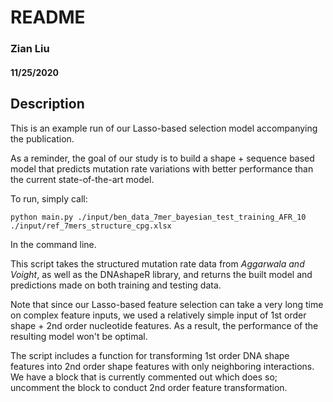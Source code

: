 # README
### Zian Liu
#### 11/25/2020

## Description

This is an example run of our Lasso-based selection model accompanying the publication.

As a reminder, the goal of our study is to build a shape + sequence based model that predicts mutation rate variations with better performance than the current state-of-the-art model.

To run, simply call:
```
python main.py ./input/ben_data_7mer_bayesian_test_training_AFR_10 ./input/ref_7mers_structure_cpg.xlsx
```
In the command line.


This script takes the structured mutation rate data from *Aggarwala and Voight*, as well as the DNAshapeR library, and returns the built model and predictions made on both training and testing data.

Note that since our Lasso-based feature selection can take a very long time on complex feature inputs, we used a relatively simple input of 1st order shape + 2nd order nucleotide features. As a result, the performance of the resulting model won't be optimal. 

The script includes a function for transforming 1st order DNA shape features into 2nd order shape features with only neighboring interactions. We have a block that is currently commented out which does so; uncomment the block to conduct 2nd order feature transformation. 
